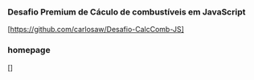 ### Desafio Premium de Cáculo de combustíveis em JavaScript

[https://github.com/carlosaw/Desafio-CalcComb-JS]

### homepage
[]

